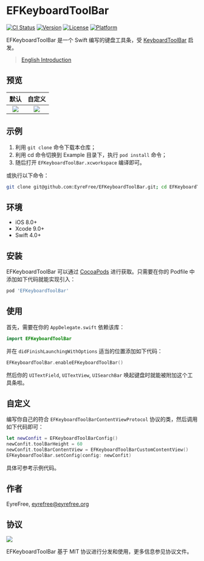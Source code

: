 # EFKeyboardToolBar

[![CI Status](https://img.shields.io/travis/EyreFree/EFKeyboardToolBar.svg?style=flat)](https://travis-ci.org/EyreFree/EFKeyboardToolBar)
[![Version](https://img.shields.io/cocoapods/v/EFKeyboardToolBar.svg?style=flat)](https://cocoapods.org/pods/EFKeyboardToolBar)
[![License](https://img.shields.io/cocoapods/l/EFKeyboardToolBar.svg?style=flat)](https://cocoapods.org/pods/EFKeyboardToolBar)
[![Platform](https://img.shields.io/cocoapods/p/EFKeyboardToolBar.svg?style=flat)](https://cocoapods.org/pods/EFKeyboardToolBar)

EFKeyboardToolBar 是一个 Swift 编写的键盘工具条，受 [KeyboardToolBar](https://github.com/Jiar/KeyboardToolBar) 启发。

> [English Introduction](/README.md)

## 预览

| 默认 | 自定义 |
|:---------------------:|:---------------------:|
![](https://raw.githubusercontent.com/EyreFree/EFKeyboardToolBar/master/Assets/default.png)|![](https://raw.githubusercontent.com/EyreFree/EFKeyboardToolBar/master/Assets/custom.gif)   

## 示例

1. 利用 `git clone` 命令下载本仓库；
2. 利用 cd 命令切换到 Example 目录下，执行 `pod install` 命令；
3. 随后打开 `EFKeyboardToolBar.xcworkspace` 编译即可。

或执行以下命令：

```bash
git clone git@github.com:EyreFree/EFKeyboardToolBar.git; cd EFKeyboardToolBar/Example; pod install; open EFKeyboardToolBar.xcworkspace
```

## 环境

- iOS 8.0+
- Xcode 9.0+
- Swift 4.0+

## 安装

EFKeyboardToolBar 可以通过 [CocoaPods](http://cocoapods.org) 进行获取。只需要在你的 Podfile 中添加如下代码就能实现引入：

```ruby
pod 'EFKeyboardToolBar'
```

## 使用

首先，需要在你的 `AppDelegate.swift` 依赖该库：

```swift
import EFKeyboardToolBar
```

并在 `didFinishLaunchingWithOptions` 适当的位置添加如下代码：

```swift
EFKeyboardToolBar.enableEFKeyboardToolBar()
```

然后你的 `UITextField`, `UITextView`, `UISearchBar` 唤起键盘时就能被附加这个工具条啦。

## 自定义

编写你自己的符合 `EFKeyboardToolBarContentViewProtocol` 协议的类，然后调用如下代码即可：

```swift
let newConfit = EFKeyboardToolBarConfig()
newConfit.toolBarHeight = 60
newConfit.toolBarContentView = EFKeyboardToolBarCustomContentView()
EFKeyboardToolBar.setConfig(config: newConfit)
```

具体可参考示例代码。

## 作者

EyreFree, eyrefree@eyrefree.org

## 协议

![](https://upload.wikimedia.org/wikipedia/commons/thumb/f/f8/License_icon-mit-88x31-2.svg/128px-License_icon-mit-88x31-2.svg.png)

EFKeyboardToolBar 基于 MIT 协议进行分发和使用，更多信息参见协议文件。

